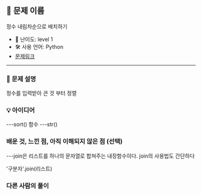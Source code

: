 ## 📘 문제 이름

정수 내림차순으로 배치하기

- 🧩 난이도: level 1
- 🛠 사용 언어: Python
- [문제링크](https://school.programmers.co.kr/learn/courses/30/lessons/12933)

---

### 🧠 문제 설명

정수를 입력받아 큰 것 부터 정렬

### 💡 아이디어

---sort() 함수
---str()

### 배운 것, 느낀 점, 아직 이해되지 않은 점 (선택)

---join은 리스트를 하나의 문자열로 합쳐주는 내장함수이다. join의 사용법도 간단하다

'구분자'.join(리스트)

### 다른 사람의 풀이
